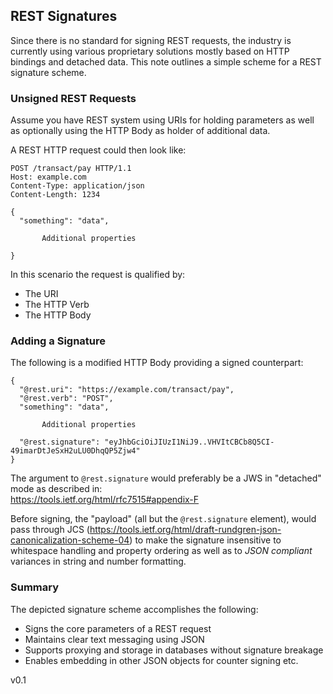 ## REST Signatures

Since there is no standard for signing REST requests, the industry is currently using
various proprietary solutions mostly based on HTTP bindings and detached data.
This note outlines a simple scheme for a REST signature scheme.

### Unsigned REST Requests

Assume you have REST system using URIs for holding parameters as well as optionally using the HTTP Body as holder of additional data.

A REST HTTP request could then look like:

```code
POST /transact/pay HTTP/1.1
Host: example.com
Content-Type: application/json
Content-Length: 1234

{
  "something": "data",

       Additional properties

}
```

In this scenario the request is qualified by:
-	The URI
-	The HTTP Verb
-	The HTTP Body

### Adding a Signature
The following is a modified HTTP Body providing a signed counterpart:

```code
{
  "@rest.uri": "https://example.com/transact/pay",
  "@rest.verb": "POST",
  "something": "data",

       Additional properties

  "@rest.signature": "eyJhbGciOiJIUzI1NiJ9..VHVItCBCb8Q5CI-49imarDtJeSxH2uLU0DhqQP5Zjw4"
}
```
The argument to `@rest.signature` would preferably be a JWS in "detached" mode as described in:<br>
https://tools.ietf.org/html/rfc7515#appendix-F

Before signing, the "payload" (all but the `@rest.signature` element), would pass through JCS
(https://tools.ietf.org/html/draft-rundgren-json-canonicalization-scheme-04)
to make the signature insensitive
to whitespace handling and property ordering as well as to *JSON compliant* variances in string and
number formatting.


### Summary
The depicted signature scheme accomplishes the following:
- Signs the core parameters of a REST request
- Maintains clear text messaging using JSON
- Supports proxying and storage in databases without signature breakage
- Enables embedding in other JSON objects for counter signing etc.

v0.1
